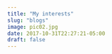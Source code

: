 ```yaml
---
title: "My interests"
slug: "blogs"
image: pic02.jpg
date: 2017-10-31T22:27:21-05:00
draft: false
---
```



